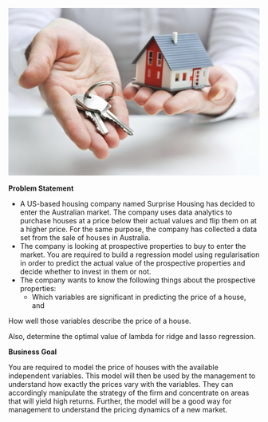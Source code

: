 ![](house.jpg)

**Problem Statement**
 - A US-based housing company named Surprise Housing has decided to enter the Australian market. The company uses data analytics to purchase houses at a price below their actual values and flip them on at a higher price. For the same purpose, the company has collected a data set from the sale of houses in Australia.
 - The company is looking at prospective properties to buy to enter the market. You are required to build a regression model using regularisation in order to predict the actual value of the prospective properties and decide whether to invest in them or not.
- The company wants to know the following things about the prospective properties:
   - Which variables are significant in predicting the price of a house, and

How well those variables describe the price of a house.

 

Also, determine the optimal value of lambda for ridge and lasso regression.

 

**Business Goal** 

 

You are required to model the price of houses with the available independent variables. This model will then be used by the management to understand how exactly the prices vary with the variables. They can accordingly manipulate the strategy of the firm and concentrate on areas that will yield high returns. Further, the model will be a good way for management to understand the pricing dynamics of a new market.
